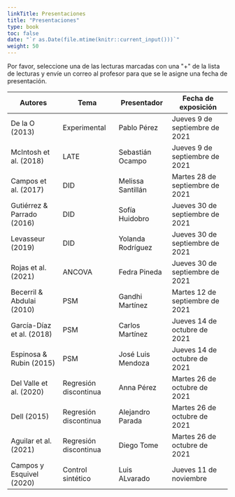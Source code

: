```yaml
---
linkTitle: Presentaciones
title: "Presentaciones"
type: book
toc: false
date: "`r as.Date(file.mtime(knitr::current_input()))`"
weight: 50
---
```


Por favor, seleccione una de las lecturas marcadas con una "+" de la lista de lecturas y envíe un correo al profesor para que se le asigne una fecha de presentación.

| **Autores** | **Tema** | **Presentador** | **Fecha de exposición** |
| --- | --- | --- | --- |
| De la O (2013) | Experimental | Pablo Pérez | Jueves 9 de septiembre de 2021 |
| McIntosh et al. (2018) | LATE | Sebastián Ocampo | Jueves 9 de septiembre de 2021 |
| Campos et al. (2017) | DID | Melissa Santillán | Martes 28 de septiembre de 2021 |
| Gutiérrez & Parrado (2016) | DID   | Sofía Huidobro | Jueves 30 de septiembre de 2021 |
| Levasseur (2019) | DID | Yolanda Rodríguez | Jueves 30 de septiembre de 2021 |
| Rojas et al. (2021) | ANCOVA | Fedra Pineda | Jueves 30 de septiembre de 2021 |
| Becerril & Abdulai (2010) | PSM | Gandhi Martínez | Martes 12 de septiembre de 2021 |
|García-Díaz et al. (2018) | PSM |Carlos Martínez | Jueves 14 de octubre de 2021 |
| Espinosa & Rubin (2015) | PSM | José Luis Mendoza | Jueves 14 de octubre de 2021 |
| Del Valle et al. (2020)| Regresión discontinua | Anna Pérez | Martes 26 de octubre de 2021 |
| Dell (2015) | Regresión discontinua   | Alejandro Parada | Martes 26 de octubre de 2021 |
| Aguilar et al. (2021) | Regresión discontinua | Diego Tome | Martes 26 de octubre de 2021 |
| Campos y Esquivel (2020) | Control sintético | Luis ALvarado | Jueves 11 de noviembre |



